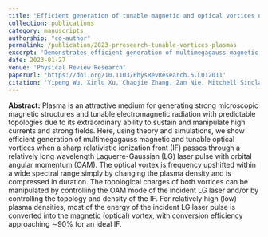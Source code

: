 ```yaml
---
title: "Efficient generation of tunable magnetic and optical vortices using plasmas"
collection: publications
category: manuscripts
authorship: "co-author"
permalink: /publication/2023-prresearch-tunable-vortices-plasmas
excerpt: 'Demonstrates efficient generation of multimegagauss magnetic and tunable optical vortices through interaction of relativistic ionization fronts with Laguerre-Gaussian laser pulses, achieving up to 90% conversion efficiency and controllable topological charges via plasma density and orbital angular momentum manipulation.'
date: 2023-01-27
venue: 'Physical Review Research'
paperurl: 'https://doi.org/10.1103/PhysRevResearch.5.L012011'
citation: 'Yipeng Wu, Xinlu Xu, Chaojie Zhang, Zan Nie, Mitchell Sinclair, Audrey Farrell, Kenneth A. Marsh, Jianfei Hua, Wei Lu, Warren B. Mori, Chan Joshi, "Efficient generation of tunable magnetic and optical vortices using plasmas," <i>Phys. Rev. Research</i> 5, L012011 (2023).'
---
```


**Abstract:**
Plasma is an attractive medium for generating strong microscopic magnetic structures and tunable electromagnetic radiation with predictable topologies due to its extraordinary ability to sustain and manipulate high currents and strong fields. Here, using theory and simulations, we show efficient generation of multimegagauss magnetic and tunable optical vortices when a sharp relativistic ionization front (IF) passes through a relatively long wavelength Laguerre-Gaussian (LG) laser pulse with orbital angular momentum (OAM). The optical vortex is frequency upshifted within a wide spectral range simply by changing the plasma density and is compressed in duration. The topological charges of both vortices can be manipulated by controlling the OAM mode of the incident LG laser and/or by controlling the topology and density of the IF. For relatively high (low) plasma densities, most of the energy of the incident LG laser pulse is converted into the magnetic (optical) vortex, with conversion efficiency approaching ∼90% for an ideal IF.
